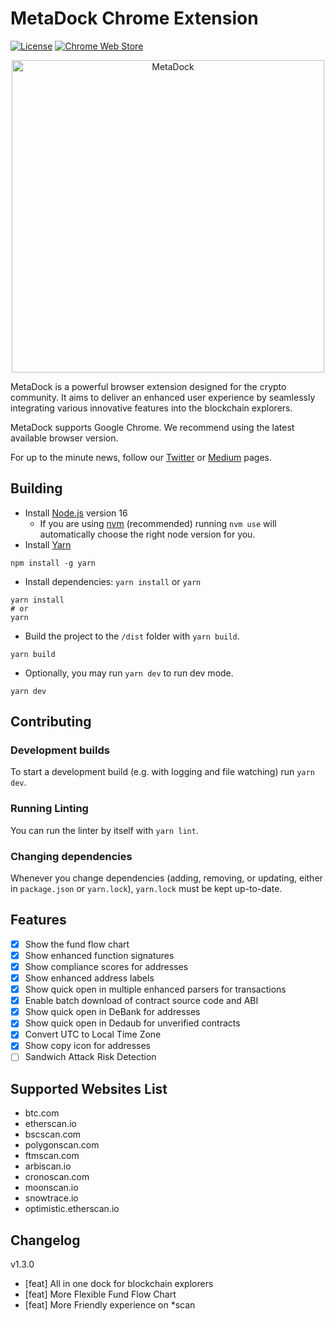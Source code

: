 # MetaDock Chrome Extension

[![License](https://img.shields.io/badge/License-Apache_2.0-blue.svg)](https://opensource.org/licenses/Apache-2.0) [![Chrome Web Store](https://img.shields.io/chrome-web-store/stars/fkhgpeojcbhimodmppkbbliepkpcgcoo?label=MetaDock&style=flat&logo=google)](https://chrome.google.com/webstore/detail/metadock/fkhgpeojcbhimodmppkbbliepkpcgcoo)

<p align="center"><a href="https://chrome.google.com/webstore/detail/metadock/fkhgpeojcbhimodmppkbbliepkpcgcoo" target="_blank" rel="noreferrer noopener"><img width="500" alt="MetaDock" src="https://assets.blocksec.com/image/1670212325471-2.png"></a></p>

MetaDock is a powerful browser extension designed for the crypto community. It aims to deliver an enhanced user experience by seamlessly integrating various innovative features into the blockchain explorers.

MetaDock supports Google Chrome. We recommend using the latest available browser version.

For up to the minute news, follow our [Twitter](https://twitter.com/MetaDockTeam) or [Medium](https://blocksecteam.medium.com/getting-started-with-metadock-5e3b3aeb64d4) pages.

## Building

- Install [Node.js](https://nodejs.org) version 16
  - If you are using [nvm](https://github.com/nvm-sh/nvm#installing-and-updating) (recommended) running `nvm use` will automatically choose the right node version for you.
- Install [Yarn](https://yarnpkg.com/en/docs/install)

```shell
npm install -g yarn
```

- Install dependencies: `yarn install` or `yarn`

```shell
yarn install
# or
yarn
```

- Build the project to the `/dist` folder with `yarn build`.

```shell
yarn build
```

- Optionally, you may run `yarn dev` to run dev mode.

```shell
yarn dev
```

## Contributing

### Development builds

To start a development build (e.g. with logging and file watching) run `yarn dev`.

### Running Linting

You can run the linter by itself with `yarn lint`.

### Changing dependencies

Whenever you change dependencies (adding, removing, or updating, either in `package.json` or `yarn.lock`), `yarn.lock` must be kept up-to-date.

## Features

- [x] Show the fund flow chart
- [x] Show enhanced function signatures
- [x] Show compliance scores for addresses
- [x] Show enhanced address labels
- [x] Show quick open in multiple enhanced parsers for transactions
- [x] Enable batch download of contract source code and ABI
- [x] Show quick open in DeBank for addresses
- [x] Show quick open in Dedaub for unverified contracts
- [x] Convert UTC to Local Time Zone
- [x] Show copy icon for addresses
- [ ] Sandwich Attack Risk Detection

## Supported Websites List

- btc.com
- etherscan.io
- bscscan.com
- polygonscan.com
- ftmscan.com
- arbiscan.io
- cronoscan.com
- moonscan.io
- snowtrace.io
- optimistic.etherscan.io

## Changelog

v1.3.0

- [feat] All in one dock for blockchain explorers
- [feat] More Flexible Fund Flow Chart
- [feat] More Friendly experience on \*scan
